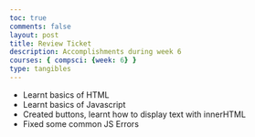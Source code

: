 ```yaml
---
toc: true
comments: false
layout: post
title: Review Ticket
description: Accomplishments during week 6
courses: { compsci: {week: 6} }
type: tangibles
---
```


- Learnt basics of HTML
- Learnt basics of Javascript
- Created buttons, learnt how to display text with innerHTML
- Fixed some common JS Errors